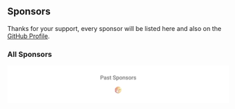 ## Sponsors

Thanks for your support, every sponsor will be listed here and also on
the [GitHub Profile](https://github.com/xiaodong2008).

### All Sponsors

<div align="center">
  <img src='./sponsors.svg'/>
</div>